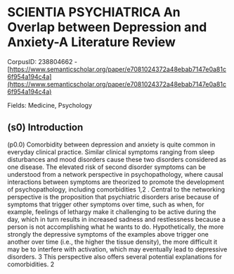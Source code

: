 # SCIENTIA PSYCHIATRICA An Overlap between Depression and Anxiety-A Literature Review

CorpusID: 238804662 - [https://www.semanticscholar.org/paper/e7081024372a48ebab7147e0a81c6f954a194c4a](https://www.semanticscholar.org/paper/e7081024372a48ebab7147e0a81c6f954a194c4a)

Fields: Medicine, Psychology

## (s0) Introduction
(p0.0) Comorbidity between depression and anxiety is quite common in everyday clinical practice. Similar clinical symptoms ranging from sleep disturbances and mood disorders cause these two disorders considered as one disease. The elevated risk of second disorder symptoms can be understood from a network perspective in psychopathology, where causal interactions between symptoms are theorized to promote the development of psychopathology, including comorbidities 1,2 . Central to the networking perspective is the proposition that psychiatric disorders arise because of symptoms that trigger other symptoms over time, such as when, for example, feelings of lethargy make it challenging to be active during the day, which in turn results in increased sadness and restlessness because a person is not accomplishing what he wants to do. Hypothetically, the more strongly the depressive symptoms of the examples above trigger one another over time (i.e., the higher the tissue density), the more difficult it may be to interfere with activation, which may eventually lead to depressive disorders. 3 This perspective also offers several potential explanations for comorbidities. 2 
